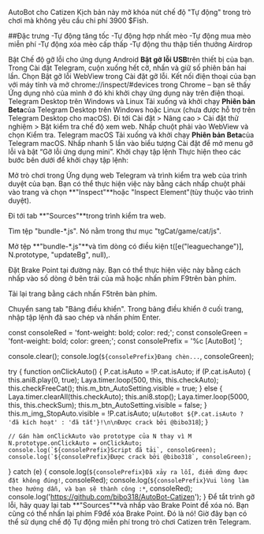 

AutoBot cho Catizen
Kịch bản này mở khóa nút chế độ "Tự động" trong trò chơi mà không yêu cầu chi phí 3900 $Fish.


##Đặc trưng -Tự động tăng tốc -Tự động hợp nhất mèo -Tự động mua mèo miễn phí -Tự động xóa mèo cấp thấp -Tự động thu thập tiền thưởng Airdrop

Bật Chế độ gỡ lỗi cho ứng dụng
Android
**Bật gỡ lỗi USB**trên thiết bị của bạn.
Trong Cài đặt Telegram, cuộn xuống hết cỡ, nhấn và giữ số phiên bản hai lần.
Chọn Bật gỡ lỗi WebView trong Cài đặt gỡ lỗi.
Kết nối điện thoại của bạn với máy tính và mở chrome://inspect/#devices trong Chrome – bạn sẽ thấy Ứng dụng nhỏ của mình ở đó khi khởi chạy ứng dụng này trên điện thoại.
Telegram Desktop trên Windows và Linux
Tải xuống và khởi chạy **Phiên bản Beta**của Telegram Desktop trên Windows hoặc Linux (chưa được hỗ trợ trên Telegram Desktop cho macOS).
Đi tới Cài đặt > Nâng cao > Cài đặt thử nghiệm > Bật kiểm tra chế độ xem web.
Nhấp chuột phải vào WebView và chọn Kiểm tra.
Telegram macOS
Tải xuống và khởi chạy **Phiên bản Beta**của Telegram macOS.
Nhấp nhanh 5 lần vào biểu tượng Cài đặt để mở menu gỡ lỗi và bật “Gỡ lỗi ứng dụng mini”.
Khởi chạy tập lệnh
Thực hiện theo các bước bên dưới để khởi chạy tập lệnh:

Mở trò chơi trong Ứng dụng web Telegram và trình kiểm tra web của trình duyệt của bạn. Bạn có thể thực hiện việc này bằng cách nhấp chuột phải vào trang và chọn **"Inspect"**hoặc "Inspect Element"(tùy thuộc vào trình duyệt).

Đi tới tab **"Sources"**trong trình kiểm tra web.

Tìm tệp "bundle-*.js". Nó nằm trong thư mục "tgCat/game/cat/js".

Mở tệp **"bundle-*.js"**và tìm dòng có điều kiện t([e("leaguechange")], N.prototype, "updateBg", null),.

Đặt Brake Point tại đường này. Bạn có thể thực hiện việc này bằng cách nhấp vào số dòng ở bên trái của mã hoặc nhấn phím F9trên bàn phím.

Tải lại trang bằng cách nhấn F5trên bàn phím.

Chuyển sang tab "Bảng điều khiển". Trong bảng điều khiển ở cuối trang, nhập tập lệnh đã sao chép và nhấn phím Enter.

const consoleRed = 'font-weight: bold; color: red;';
const consoleGreen = 'font-weight: bold; color: green;';
const consolePrefix = '%c [AutoBot] ';

console.clear();
console.log(`${consolePrefix}Đang chèn...`, consoleGreen);

try {
    function onClickAuto() {
        P.cat.isAuto = !P.cat.isAuto;
        if (P.cat.isAuto) {
            this.ani8.play(0, true);
            Laya.timer.loop(500, this, this.checkAuto);
            this.checkFreeCat();
            this.m_btn_AutoSetting.visible = true;
        } else {
            Laya.timer.clearAll(this.checkAuto);
            this.ani8.stop();
            Laya.timer.loop(5000, this, this.checkSum);
            this.m_btn_AutoSetting.visible = false;
        }
        this.m_img_StopAuto.visible = !P.cat.isAuto;
        u(`AutoBot ${P.cat.isAuto ? 'đã kích hoạt' : 'đã tắt'}!\n\nĐược crack bởi @bibo318`);
    }
    
    // Gán hàm onClickAuto vào prototype của N thay vì M
    N.prototype.onClickAuto = onClickAuto;
    console.log(`${consolePrefix}Script đã tải`, consoleGreen);
    console.log(`${consolePrefix}Được crack bởi @bibo318`, consoleGreen);

} catch (e) {
    console.log(`${consolePrefix}Đã xảy ra lỗi, điểm dừng được đặt không đúng!`, consoleRed);
    console.log(`${consolePrefix}Vui lòng làm theo hướng dẫn, và bạn sẽ thành công :*`, consoleRed);
    console.log('https://github.com/bibo318/AutoBot-Catizen');
}
Để tắt trình gỡ lỗi, hãy quay lại tab **"Sources"**và nhấp vào Brake Point để xóa nó. Bạn cũng có thể nhấn lại phím F9để xóa Brake Point.
Đó là nó! Giờ đây bạn có thể sử dụng chế độ Tự động miễn phí trong trò chơi Catizen trên Telegram.
